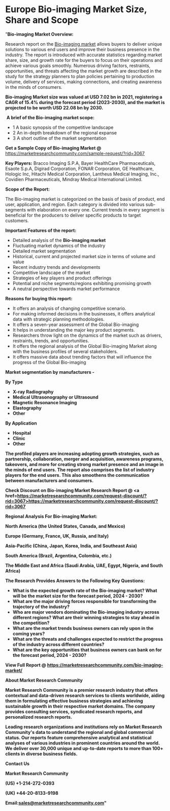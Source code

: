 # Europe Bio-imaging Market Size, Share and Scope
"<strong>Bio-imaging Market Overview:</strong>

Research report on the <a href=https://marketresearchcommunity.com/bio-imaging-market/>Bio-imaging market</a> allows buyers to deliver unique solutions to various end users and improve their business presence in the industry. The report is introduced with accurate statistics regarding market share, size, and growth rate for the buyers to focus on their operations and achieve various goals smoothly. Numerous driving factors, restraints, opportunities, and threats affecting the market growth are described in the study for the strategy planners to plan policies pertaining to production volume, delivery of services, making connections, and creating awareness in the minds of consumers.

<strong>Bio-imaging Market size was valued at USD 7.02 bn in 2021, registering a CAGR of 15.4% during the forecast period (2023-2030), and the market is projected to be worth USD 22.08 bn by 2030.</strong>

 <Strong>A brief of the Bio-imaging market scope:</Strong>
<ul>
 <li>1  A basic synopsis of the competitive landscape</li>
 <li>2  An in-depth breakdown of the regional expanse</li>
 <li>3  A short outline of the market segmentation</li>
</ul>
<strong>Get a Sample Copy of Bio-imaging Market @ </b></strong><a href=https://marketresearchcommunity.com/sample-request/?rid=3067><u>https://marketresearchcommunity.com/sample-request/?rid=3067</u></a>

<strong>Key Players:</strong> 
Bracco Imaging S.P.A, Bayer HealthCare Pharmaceuticals, Esaote S.p.A, Digirad Corporation, FONAR Corporation, GE Healthcare, Hologic Inc, Hitachi Medical Corporation, Lantheus Medical Imaging, Inc., Covidien Pharmaceuticals, Mindray Medical International Limited.

<strong>Scope of the Report:</strong>

The Bio-imaging market is categorized on the basis of basis of product, end user, application, and region. Each category is divided into various sub-segments with elaboration on every one. Current trends in every segment is beneficial for the producers to deliver specific products to target customers.

<strong><b>Important Features of the report:</b></strong>
<ul>
  <li>Detailed analysis of the <strong><b>Bio-imaging </b></strong><strong><b>market</b></strong></li>
  <li>Fluctuating market dynamics of the industry</li>
  <li>Detailed market segmentation</li>
  <li>Historical, current and projected market size in terms of volume and value</li>
  <li>Recent industry trends and developments</li>
  <li>Competitive landscape of the market</li>
  <li>Strategies of key players and product offerings</li>
  <li>Potential and niche segments/regions exhibiting promising growth</li>
  <li>A neutral perspective towards market performance</li>
</ul>
<strong><b>Reasons for buying this report:</b></strong>
<ul>
  <li>It offers an analysis of changing competitive scenario.</li>
  <li>For making informed decisions in the businesses, it offers analytical data with strategic planning methodologies.</li>
  <li>It offers a seven-year assessment of the Global Bio-imaging</li>
  <li>It helps in understanding the major key product segments.</li>
  <li>Researchers throw light on the dynamics of the market such as drivers, restraints, trends, and opportunities.</li>
  <li>It offers the regional analysis of the Global Bio-imaging Market along with the business profiles of several stakeholders.</li>
  <li>It offers massive data about trending factors that will influence the progress of the Global Bio-imaging</li>
</ul>

<strong>Market segmentation by manufacturers -</strong>


<strong><strong>By Type</strong></h4>
<ul>
 	<li>X-ray Radiography</li>
 	<li>Medical Ultrasonography or Ultrasound</li>
 	<li>Magnetic Resonance Imaging</li>
 	<li>Elastography</li>
 	<li>Other</li>
</ul>
<strong><strong>By Application</strong></h4>
<ul>
 	<li>Hospital</li>
 	<li>Clinic</li>
 	<li>Other</li>
</ul>

The profiled players are increasing adopting growth strategies, such as partnership, collaboration, merger and acquisition, awareness programs, takeovers, and more for creating strong market presence and an image in the minds of end users. The report also comprises the list of industry players for the end users. This also smoothens the communication between manufacturers and consumers.

<strong><b>Check Discount on Bio-imaging Market Research Report @ </b></strong><a href=https://marketresearchcommunity.com/request-discount/?rid=3067><u>https://marketresearchcommunity.com/request-discount/?rid=3067</u></a>

<strong>Regional Analysis For Bio-imaging Market:</strong>

<strong>North America</strong> (the United States, Canada, and Mexico)

<strong>Europe</strong> (Germany, France, UK, Russia, and Italy)

<strong>Asia-Pacific</strong> (China, Japan, Korea, India, and Southeast Asia)

<strong>South America</strong> (Brazil, Argentina, Colombia, etc.)

<strong>The Middle East and Africa</strong> (Saudi Arabia, UAE, Egypt, Nigeria, and South Africa)

<strong>The Research Provides Answers to the Following Key Questions:</strong>
<ul>
 	<li>What is the expected growth rate of the Bio-imaging market? What will be the market size for the forecast period, 2024 - 2030?</li>
 	<li>What are the major driving forces responsible for transforming the trajectory of the industry?</li>
 	<li>Who are major vendors dominating the Bio-imaging industry across different regions? What are their winning strategies to stay ahead in the competition?</li>
 	<li>What are the market trends business owners can rely upon in the coming years?</li>
 	<li>What are the threats and challenges expected to restrict the progress of the industry across different countries?</li>
 	<li>What are the key opportunities that business owners can bank on for the forecast period, 2024 - 2030?</li>
</ul>

<strong>View Full Report @</strong> <a href=https://marketresearchcommunity.com/bio-imaging-market/>https://marketresearchcommunity.com/bio-imaging-market/</a>

<strong>About Market Research Community</strong>

Market Research Community is a premier research industry that offers contextual and data-driven research services to clients worldwide, aiding them in formulating effective business strategies and achieving sustainable growth in their respective market domains. The company provides consulting services, syndicated research reports, and personalized research reports.

Leading research organizations and institutions rely on Market Research Community's data to understand the regional and global commercial status. Our reports feature comprehensive analytical and statistical analyses of various industries in prominent countries around the world. We deliver over 30,000 unique and up-to-date reports to more than 100+ clients in diverse business fields.

<strong>Contact Us</strong>

<strong>Market Research Community</strong>

(US) +1-214-272-0393

(UK) +44-20-8133-9198

<strong>Email:</strong>sales@marketresearchcommunity.com"
